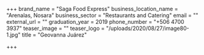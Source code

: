 +++
brand_name = "Saga Food Express"
business_location_name = "Arenalas, Nosara"
business_sector = "Restaurants and Catering"
email = ""
external_url = ""
graduation_year = 2019
phone_number = "+506 4700 3937"
teaser_image = ""
teaser_logo = "/uploads/2020/08/27/image80-1.jpg"
title = "Geovanna Juárez"

+++
